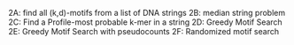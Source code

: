 2A: find all (k,d)-motifs from a list of DNA strings
2B: median string problem
2C: Find a Profile-most probable k-mer in a string
2D: Greedy Motif Search
2E: Greedy Motif Search with pseudocounts
2F: Randomized motif search
